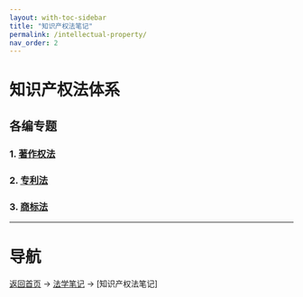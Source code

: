 ```yaml
---
layout: with-toc-sidebar
title: "知识产权法笔记"
permalink: /intellectual-property/
nav_order: 2
---
```


# 知识产权法体系

## 各编专题

### 1. [著作权法](/intellectual-property/copyright/)

### 2. [专利法](/intellectual-property/patent/)

### 3. [商标法](/intellectual-property/trademark/)

---
# 导航
[返回首页](/) → [法学笔记](/legal-notes/) → [知识产权法笔记]
